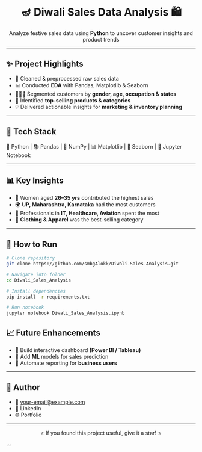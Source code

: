 <h1 align="center">🪔 Diwali Sales Data Analysis 🛍️</h1>

<p align="center">
  Analyze festive sales data using <b>Python</b> to uncover customer insights and product trends  
</p>

---

## ✨ Project Highlights

- 🧹 Cleaned & preprocessed raw sales data
- 📊 Conducted **EDA** with Pandas, Matplotlib & Seaborn
- 👩‍👩‍👧 Segmented customers by **gender, age, occupation & states**
- 🛒 Identified **top-selling products & categories**
- 💡 Delivered actionable insights for **marketing & inventory planning**

---

## 🔧 Tech Stack

🐍 Python | 📚 Pandas | 🔢 NumPy | 📊 Matplotlib | 🎨 Seaborn | 📓 Jupyter Notebook

---

## 📊 Key Insights

- 👩 Women aged **26–35 yrs** contributed the highest sales
- 🌍 **UP, Maharashtra, Karnataka** had the most customers
- 💼 Professionals in **IT, Healthcare, Aviation** spent the most
- 👗 **Clothing & Apparel** was the best-selling category

---

## 🚀 How to Run

```bash
# Clone repository
git clone https://github.com/smbgAlokk/Diwali-Sales-Analysis.git

# Navigate into folder
cd Diwali_Sales_Analysis

# Install dependencies
pip install -r requirements.txt

# Run notebook
jupyter notebook Diwali_Sales_Analysis.ipynb
```

## 📈 Future Enhancements

- 📌 Build interactive dashboard **(Power BI / Tableau)**
- 🤖 Add **ML** models for sales prediction
- 📢 Automate reporting for **business users**

---

## 🙋 Author

- 📧 your-email@example.com
- 🔗 LinkedIn
- 🌐 Portfolio

---

<p align="center">⭐ If you found this project useful, give it a star! ⭐</p>```
